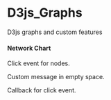 # D3js_Graphs

D3js graphs and custom features


#### Network Chart ####

Click event for nodes.

Custom message in empty space.

Callback for click event.
